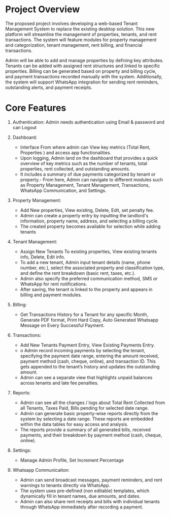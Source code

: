 # Project Overview

The proposed project involves developing a web-based Tenant Management System to replace the existing desktop solution. This new platform will streamline the management of properties, tenants, and rent transactions. The system will feature modules for property management and categorization, tenant management, rent billing, and financial transactions.

Admin will be able to add and manage properties by defining key attributes. Tenants can be added with assigned rent structures and linked to specific properties. Billing can be generated based on property and billing cycle, and payment transactions recorded manually with the system. Additionally, the system will support WhatsApp integration for sending rent reminders, outstanding alerts, and payment receipts.

# Core Features

1. Authentication: Admin needs authentication using Email & password and can Logout

2. Dashboard:
   - Interface From where admin can View key metrics (Total Rent, Properties ) and access app functionalities.
   - Upon logging, Admin land on the dashboard that provides a quick overview of key metrics such as the number of tenants, total properties, rent collected, and outstanding amounts.
   - It includes a summary of due payments categorized by tenant or property.- From here, Admin can navigate to different modules such as Property Management, Tenant Management, Transactions, WhatsApp Communication, and Settings.

3. Property Management:
   - Add New properties, View existing, Delete, Edit, set penalty fee.
   - Admin can create a property entry by inputting the landlord's information, property name, address, and selecting a billing cycle.
   - The created property becomes available for selection while adding tenants

4. Tenant Management:
   - Assign New Tenants To existing properties, View existing tenants info, Delete, Edit info.
   - To add a new tenant, Admin input tenant details (name, phone number, etc.), select the associated property and classification type, and define the rent breakdown (basic rent, taxes, etc.).
   - Admin also specify the preferred communication method, SMS or WhatsApp for rent notifications.
   - After saving, the tenant is linked to the property and appears in billing and payment modules.

5. Billing:
   - Get Transactions History for a Tenant for any specific Month, Generate PDF format, Print Hard Copy, Auto Generated Whatsapp Message on Every Successful Payment.

6. Transactions:
   - Add New Tenants Payment Entry, View Existing Payments Entry.
   - o Admin record incoming payments by selecting the tenant, specifying the payment date range, entering the amount received, payment method (cash, cheque, online), and transaction ID. This gets appended to the tenant’s history and updates the outstanding amount.
   - Admin can see a separate view that highlights unpaid balances across tenants and late fee penalties.

7. Reports:
   - Admin can see all the changes / logs about Total Rent Collected from all Tenants, Taxes Paid, Bills pending for selected date range.
   - Admin can generate basic property-wise reports directly from the system by selecting a date range. These reports are embedded within the data tables for easy access and analysis.
   - The reports provide a summary of all generated bills, received payments, and their breakdown by payment method (cash, cheque, online).

8. Settings:
   - Manage Admin Profile, Set Increment Percentage

9. Whatsapp Communicaiton:
   - Admin can send broadcast messages, payment reminders, and rent warnings to tenants directly via WhatsApp.
   - The system uses pre-defined (non editable) templates, which dynamically fill in tenant names, due amounts, and dates.
   - Admin can also share rent receipts and bills with individual tenants through WhatsApp immediately after recording a payment.
